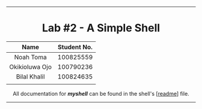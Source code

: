<hr>
<div align="center">

# Lab #2 - A Simple Shell

| Name | Student No. |
|:---:|:---:|
| Noah Toma | 100825559 |
| Okikioluwa Ojo | 100790236 |
| Bilal Khalil | 100824635 |
| | |

All documentation for ***myshell*** can be found in the shell's [[readme](./myshell/readme)] file.

</div>
<hr>
